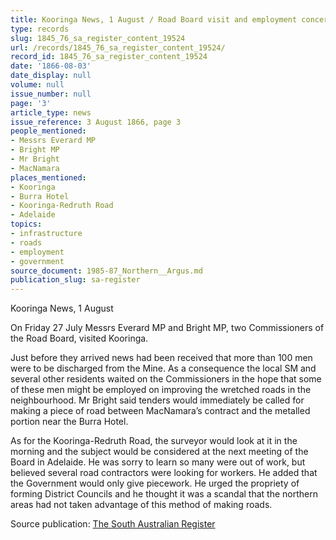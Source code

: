 ```yaml
---
title: Kooringa News, 1 August / Road Board visit and employment concerns
type: records
slug: 1845_76_sa_register_content_19524
url: /records/1845_76_sa_register_content_19524/
record_id: 1845_76_sa_register_content_19524
date: '1866-08-03'
date_display: null
volume: null
issue_number: null
page: '3'
article_type: news
issue_reference: 3 August 1866, page 3
people_mentioned:
- Messrs Everard MP
- Bright MP
- Mr Bright
- MacNamara
places_mentioned:
- Kooringa
- Burra Hotel
- Kooringa-Redruth Road
- Adelaide
topics:
- infrastructure
- roads
- employment
- government
source_document: 1985-87_Northern__Argus.md
publication_slug: sa-register
---
```


Kooringa News, 1 August

On Friday 27 July Messrs Everard MP and Bright MP, two Commissioners of the Road Board, visited Kooringa.

Just before they arrived news had been received that more than 100 men were to be discharged from the Mine.  As a consequence the local SM and several other residents waited on the Commissioners in the hope that some of these men might be employed on improving the wretched roads in the neighbourhood.  Mr Bright said tenders would immediately be called for making a piece of road between MacNamara’s contract and the metalled portion near the Burra Hotel.

As for the Kooringa-Redruth Road, the surveyor would look at it in the morning and the subject would be considered at the next meeting of the Board in Adelaide.  He was sorry to learn so many were out of work, but believed several road contractors were looking for workers. He added that the Government would only give piecework.  He urged the propriety of forming District Councils and he thought it was a scandal that the northern areas had not taken advantage of this method of making roads.

Source publication: [The South Australian Register](/publications/sa-register/)

